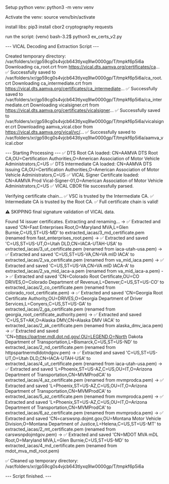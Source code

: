 Setup python venv:
python3 -m venv venv

Activate the venv:
source venv/bin/activate

install libs:
pip3 install cbor2 cryptography requests

run the script:
(venv) bash-3.2$ python3 ex_certs_v2.py 

--- VICAL Decoding and Extraction Script ---

Created temporary directory: /var/folders/xr/gp59cg0s4vjcb643tlyxq9lw0000gp/T/tmpkf6p5i6a
Downloading ca_root.crt from https://vical.dts.aamva.org/certificates/ca...
✅ Successfully saved to /var/folders/xr/gp59cg0s4vjcb643tlyxq9lw0000gp/T/tmpkf6p5i6a/ca_root.crt
Downloading ca_intermediate.crt from https://vical.dts.aamva.org/certificates/ca_intermediate...
✅ Successfully saved to /var/folders/xr/gp59cg0s4vjcb643tlyxq9lw0000gp/T/tmpkf6p5i6a/ca_intermediate.crt
Downloading vicalsigner.crt from https://vical.dts.aamva.org/certificates/vicalsigner...
✅ Successfully saved to /var/folders/xr/gp59cg0s4vjcb643tlyxq9lw0000gp/T/tmpkf6p5i6a/vicalsigner.crt
Downloading aamva_vical.cbor from https://vical.dts.aamva.org/vical/vc/...
✅ Successfully saved to /var/folders/xr/gp59cg0s4vjcb643tlyxq9lw0000gp/T/tmpkf6p5i6a/aamva_vical.cbor

--- Starting Processing ---
✅ DTS Root CA loaded: CN=AAMVA DTS Root CA,OU=Certification Authorities,O=American Association of Motor Vehicle Administrators,C=US
✅ DTS Intermediate CA loaded: CN=AAMVA DTS Issuing CA,OU=Certification Authorities,O=American Association of Motor Vehicle Administrators,C=US
✅ VICAL Signer Certificate loaded: CN=AAMVA Prod Vical-Signer-01,O=American Association of Motor Vehicle Administrators,C=US
✅ VICAL CBOR file successfully parsed.

Verifying certificate chain...
✅ VSC is trusted by the Intermediate CA.
✅ Intermediate CA is trusted by the Root CA.
✅ Full certificate chain is valid!

⚠️ SKIPPING final signature validation of VICAL data.

Found 14 issuer certificates. Extracting and renaming...
  -> ✅ Extracted and saved 'CN=Fast Enterprises Root,O=Maryland MVA,L=Glen Burnie,C=US,ST=US-MD' to extracted_iacas/3_md_certificate.pem (renamed from fast_enterprises_root.pem)
  -> ✅ Extracted and saved 'C=US,ST=US-UT,O=Utah DLD,CN=IACA-UTAH-USA' to extracted_iacas/3_ut_certificate.pem (renamed from iaca-utah-usa.pem)
  -> ✅ Extracted and saved 'C=US,ST=US-VA,CN=VA mID IACA' to extracted_iacas/2_va_certificate.pem (renamed from va_mid_iaca.pem)
  -> ✅ Extracted and saved 'C=US,ST=US-VA,CN=VA mID IACA-A' to extracted_iacas/2_va_mid_iaca-a.pem (renamed from va_mid_iaca-a.pem)
  -> ✅ Extracted and saved 'CN=Colorado Root Certificate,OU=CO DRIVES,O=Colorado Department of Revenue,L=Denver,C=US,ST=US-CO' to extracted_iacas/2_co_certificate.pem (renamed from colorado_root_certificate.pem)
  -> ✅ Extracted and saved 'CN=Georgia Root Certificate Authority,OU=DRIVES,O=Georgia Department of Driver Services,L=Conyers,C=US,ST=US-GA' to extracted_iacas/2_ga_certificate.pem (renamed from georgia_root_certificate_authority.pem)
  -> ✅ Extracted and saved 'C=US,ST=AK,O=Alaska DMV,CN=Alaska DMV IACA' to extracted_iacas/2_ak_certificate.pem (renamed from alaska_dmv_iaca.pem)
  -> ✅ Extracted and saved 'CN=https://partner.mdl.dot.nd.gov/,OU=LEGEND,O=North Dakota Department of Transportation,L=Bismarck,C=US,ST=US-ND' to extracted_iacas/2_nd_certificate.pem (renamed from httpspartnermdldotndgov.pem)
  -> ✅ Extracted and saved 'C=US,ST=US-UT,O=Utah DLD,CN=IACA-UTAH-USA' to extracted_iacas/4_ut_certificate.pem (renamed from iaca-utah-usa.pem)
  -> ✅ Extracted and saved 'L=Phoenix,ST=US-AZ,C=US,OU=IT,O=Arizona Department of Transportation,CN=MVMProdCA' to extracted_iacas/4_az_certificate.pem (renamed from mvmprodca.pem)
  -> ✅ Extracted and saved 'L=Phoenix,ST=US-AZ,C=US,OU=IT,O=Arizona Department of Transportation,CN=MVMProdCA' to extracted_iacas/5_az_certificate.pem (renamed from mvmprodca.pem)
  -> ✅ Extracted and saved 'L=Phoenix,ST=US-AZ,C=US,OU=IT,O=Arizona Department of Transportation,CN=MVMProdCA' to extracted_iacas/6_az_certificate.pem (renamed from mvmprodca.pem)
  -> ✅ Extracted and saved 'CN=carswsnp.dojmt.gov,OU=Montana Motor Vehicle Division,O=Montana Department of Justice,L=Helena,C=US,ST=US-MT' to extracted_iacas/2_mt_certificate.pem (renamed from carswsnpdojmtgov.pem)
  -> ✅ Extracted and saved 'CN=MDOT MVA mDL Root,O=Maryland MVA,L=Glen Burnie,C=US,ST=US-MD' to extracted_iacas/4_md_certificate.pem (renamed from mdot_mva_mdl_root.pem)

✅ Cleaned up temporary directory: /var/folders/xr/gp59cg0s4vjcb643tlyxq9lw0000gp/T/tmpkf6p5i6a

--- Script finished. ---
